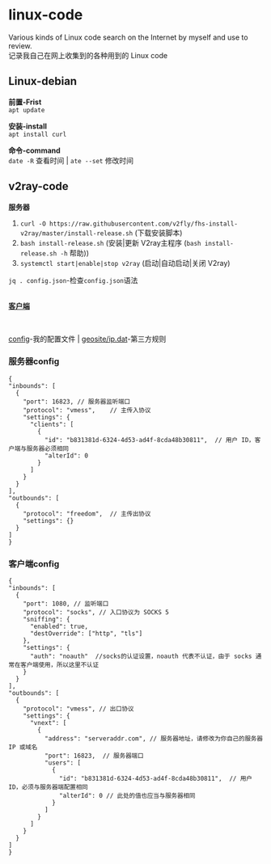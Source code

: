 # linux-code
 Various kinds of Linux code search on the Internet by myself and use to review.<br/>
 记录我自己在网上收集到的各种用到的 Linux code

## Linux-debian

 **前置-Frist**<br/>
    `apt update` 

 **安装-install**<br/>
    `apt install curl` 
  
 **命令-command**<br/>
    `date -R` 查看时间 | `ate --set` 修改时间


## v2ray-code 

 **服务器**
  1. `curl -O https://raw.githubusercontent.com/v2fly/fhs-install-v2ray/master/install-release.sh` (下载安装脚本)<br/>
  2. `bash install-release.sh` (安装|更新 V2ray主程序  (`bash install-release.sh -h` 帮助))<br/>
  3. `systemctl start|enable|stop v2ray` (启动|自动启动|关闭 V2ray)<br/>
   
  `jq . config.json`-检查`config.json`语法<br/>

  <br/>[**客户端**](https://github.com/v2fly/v2ray-core/releases)<br/>
  

<br/>
  
  [config]()-我的配置文件  |  [geosite/ip.dat]()-第三方规则 <br/>
  
 ### 服务器config
  ```
  {
  "inbounds": [
    {
      "port": 16823, // 服务器监听端口
      "protocol": "vmess",    // 主传入协议
      "settings": {
        "clients": [
          {
            "id": "b831381d-6324-4d53-ad4f-8cda48b30811",  // 用户 ID，客户端与服务器必须相同
            "alterId": 0
          }
        ]
      }
    }
  ],
  "outbounds": [
    {
      "protocol": "freedom",  // 主传出协议
      "settings": {}
    }
  ]
}
```
### 客户端config
  ``` 
  {
  "inbounds": [
    {
      "port": 1080, // 监听端口
      "protocol": "socks", // 入口协议为 SOCKS 5
      "sniffing": {
        "enabled": true,
        "destOverride": ["http", "tls"]
      },
      "settings": {
        "auth": "noauth"  //socks的认证设置，noauth 代表不认证，由于 socks 通常在客户端使用，所以这里不认证
      }
    }
  ],
  "outbounds": [
    {
      "protocol": "vmess", // 出口协议
      "settings": {
        "vnext": [
          {
            "address": "serveraddr.com", // 服务器地址，请修改为你自己的服务器 IP 或域名
            "port": 16823,  // 服务器端口
            "users": [
              {
                "id": "b831381d-6324-4d53-ad4f-8cda48b30811",  // 用户 ID，必须与服务器端配置相同
                "alterId": 0 // 此处的值也应当与服务器相同
              }
            ]
          }
        ]
      }
    }
  ]
}
```  
  

